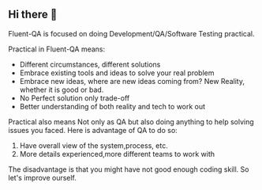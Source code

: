 ## Hi there 👋

Fluent-QA is focused on doing Development/QA/Software Testing practical.

Practical in Fluent-QA means:

- Different circumstances, different solutions
- Embrace existing tools and ideas to solve your real problem
- Embrace new ideas, where are new ideas coming from? New Reality, whether it is good or bad. 
- No Perfect solution only trade-off
- Better understanding of both reality and tech to work out

Practical also means Not only as QA but also doing anything to help solving issues you faced. 
Here is advantage of QA to do so:
1. Have overall view of the system,process, etc.
2. More details experienced,more different teams to work with

The disadvantage is that you might have not good enough coding skill. So let's improve ourself.

<!--

**Here are some ideas to get you started:**

🙋‍♀️ A short introduction - what is your organization all about?
🌈 Contribution guidelines - how can the community get involved?
👩‍💻 Useful resources - where can the community find your docs? Is there anything else the community should know?
🍿 Fun facts - what does your team eat for breakfast?
🧙 Remember, you can do mighty things with the power of [Markdown](https://docs.github.com/github/writing-on-github/getting-started-with-writing-and-formatting-on-github/basic-writing-and-formatting-syntax)
-->
